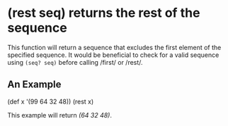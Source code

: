 # (rest seq) returns the rest of the sequence
This function will return a sequence that excludes the first element of the specified sequence. It would be beneficial to check for a valid sequence using `(seq? seq)` before calling /first/ or /rest/.

## An Example

  (def x '(99 64 32 48))
  (rest x)

 This example will return _(64 32 48)_.
